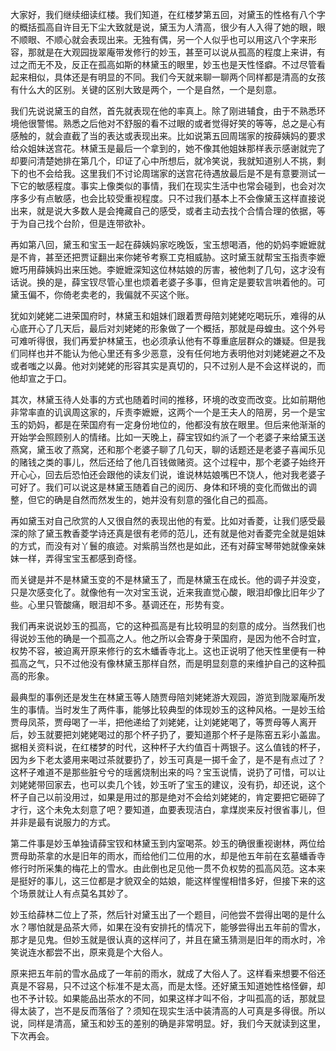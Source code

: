
大家好，我们继续细读红楼。我们知道，在红楼梦第五回，对黛玉的性格有八个字的概括孤高自许目无下尘大致就是说，黛玉为人清高，很少有人入得了她的眼，眼不顺眼、不顺心就会表现出来。无独有偶，另一个人似乎也可以用这八个字来形容，那就是在大观园拢翠庵带发修行的妙玉，甚至可以说从孤高的程度上来讲，有过之而无不及，反正在孤高如斯的林黛玉的眼里，妙玉也是天性怪癖。不过尽管看起来相似，具体还是有明显的不同。我们今天就来聊一聊两个同样都是清高的女孩有什么大的区别。关键的区别大致是两个，一个是自然，一个是刻意。

我们先说说黛玉的自然，首先就表现在他的率真上。除了刚进辅食，由于不熟悉环境他很警惕。熟悉之后他对不舒服的看不过眼的或者觉得好笑的等等，总之是心有感触的，就会直截了当的表达或表现出来。比如说第五回周瑞家的按薛姨妈的要求给众姐妹送宫花。林黛玉是最后一个拿到的，她不像其他姐妹那样表示感谢就完了却要问清楚她排在第几个，印证了心中所想后，就冷笑说，我就知道别人不挑，剩下的也不会给我。这里我们不讨论周瑞家的送宫花待遇放最后是不是有意要测试一下它的敏感程度。事实上像类似的事情，我们在现实生活中也常会碰到，也会对次序多少有点敏感，也会比较受重视程度。只不过我们基本上不会像黛玉这样直接说出来，就是说大多数人是会掩藏自己的感受，或者主动去找个合情合理的依据，等于为自己找个台阶，但是连带欲补。

再如第八回，黛玉和宝玉一起在薛姨妈家吃晚饭，宝玉想喝酒，他的奶妈李嬷嬷就是不肯，甚至还把贾证翻出来你姥爷考察工克相威胁。这时黛玉就帮宝玉指责李嬷嬷巧用薛姨妈出来压她。李嬷嬷深知这位林姑娘的厉害，被他刺了几句，这才没有话说。换的是，薛宝钗尽管心里也烦着老婆子多事，但肯定是要软言哄着他的。可黛玉偏不，你倚老卖老的，我偏就不买这个账。

犹如刘姥姥二进荣国府时，林黛玉和姐妹们跟着贾母陪刘姥姥吃喝玩乐，难得的从心底开心了几天后，最后对刘姥姥的形象做了一个概括，那就是母蝗虫。这个外号可难听得很，我们再爱护林黛玉，也必须承认他有不尊重底层群众的嫌疑。但是我们同样也并不能认为他心里还有多少恶意，没有任何地方表明他对刘姥姥避之不及或者嗤之以鼻。他对刘姥姥的形容其实是真切的，只不过别人是不会这样说的，而他却宣之于口。

其次，林黛玉待人处事的方式也随着时间的推移，环境的改变而改变。比如前期他非常率直的讥讽周这家的，斥责李嬷嬷，这两个一个是王夫人的陪房，另一个是宝玉的奶妈，都是在荣国府有一定身份地位的，他都没有放在眼里。但后来他渐渐的开始学会照顾别人的情绪。比如一天晚上，薛宝钗如约派了一个老婆子来给黛玉送燕窝，黛玉收了燕窝，还和那个老婆子聊了几句天，聊的话题还是老婆子喜闻乐见的赌钱之类的事儿，然后还给了他几百钱做赌资。这个过程中，那个老婆子始终开开心心，回去后恐怕还会跟他的读友们说，谁说林姑娘嘴巴不饶人，他对我老婆子可好了。我们可以说这是林黛玉随着自己的阅历、身体和环境的变化而做出的调整，但它的确是自然而然发生的，她并没有刻意的强化自己的孤高。

再如黛玉对自己欣赏的人又很自然的表现出他的有爱。比如对香菱，让我们感受最深的除了黛玉教香菱学诗还真是很有老师的范儿，还有就是他对香菱完全就是姐妹的方式，而没有对丫鬟的痕迹。对紫鹃当然也是如此，还有对薛宝琴带她就像亲妹妹一样，弄得宝宝玉都感到奇怪。

而关键是并不是林黛玉变的不是林黛玉了，而是林黛玉在成长。他的调子并没变，只是次感变化了。就像他有一次对宝玉说，近来我直觉心酸，眼泪却像比旧年少了些。心里只管酸痛，眼泪却不多。基调还在，形势有变。

我们再来说说妙玉的孤高，它的这种孤高是有比较明显的刻意的成分。当然我们也得说妙玉他的确是一个孤高之人。他之所以会寄身于荣国府，是因为他不合时宜，权势不容，被迫离开原来修行的玄木蟠香寺北上。这也正说明了他天性里便有一种孤高之气，只不过他没有像林黛玉那样自然，而是明显刻意的来维护自己的这种孤高的形象。

最典型的事例还是发生在林黛玉等人随贾母陪刘姥姥游大观园，游览到陇翠庵所发生的事情。当时发生了两件事，能够比较典型的体现妙玉的这种风格。一是妙玉给贾母凤茶，贾母喝了一半，把他递给了刘姥姥，让刘姥姥喝了，等贾母等人离开后，妙玉就要把刘姥姥喝过的那个杯子扔了，要知道那个杯子是陈窑五彩小盖盅。据相关资料说，在红楼梦的时代，这种杯子大约值百十两银子。这么值钱的杯子，因为乡下老太婆用来喝过茶就要扔了，妙玉可真是一掷千金了，是不是有点过了？这杯子难道不是那些脏兮兮的瑶酱烧制出来的吗？宝玉说情，说扔了可惜，可以让刘姥姥带回家去，也可以卖几个钱，妙玉听了宝玉的建议，没有扔，却还说，这个杯子自己以前没用过，如果是用过的那是绝对不会给刘姥姥的，肯定要把它砸碎了才行，这个未免太刻意了吧？要知道，血要表现洁白，拿煤炭来反衬很省事儿，但并非是最有说服力的方式。

第二件事是妙玉单独请薛宝钗和林黛玉到内室喝茶。妙玉的确很重视谢林，两位给贾母助茶拿的水是旧年的雨水，而给他们二位用的水，却是他五年前在玄墓蟠香寺修行时所采集的梅花上的雪水。由此倒也足见他一贯不负权势的孤高风范。这本来是挺好的事儿，这三位都是才貌双全的姑娘，能这样惺惺相惜多好，但接下来的这个场景就让人有点莫名其妙了。

妙玉给薛林二位上了茶，然后针对黛玉出了一个题目，问他尝不尝得出喝的是什么水？哪怕就是品茶大师，如果在没有安排托的情况下，能够尝得出五年前的雪水，那才是见鬼。但妙玉就是很认真的这样问了，并且在黛玉猜测是旧年的雨水时，冷笑说连水都尝不出，原来竟是个大俗人。

原来把五年前的雪水品成了一年前的雨水，就成了大俗人了。这样看来想要不俗还真是不容易，只不过这个标准不是太高，而是太怪。还好黛玉知道她性格怪僻，却也不予计较。如果能品出茶水的不同，如果这样才叫不俗，才叫孤高的话，那就显得太装了，岂不是反而落俗了？须知在现实生活中装清高的人可真是多得很。所以说，同样是清高，黛玉和妙玉的差别的确是非常明显。好，我们今天就读到这里，下次再会。


